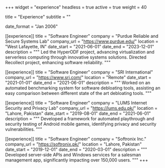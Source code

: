 +++
widget = "experience"
headless = true
active = true
weight = 40

title = "Experience"
subtitle = ""

date_format = "Jan 2006"



[[experience]]
  title = "Software Engineer"
  company = "Purdue Reliable and Secure Systems Lab"
  company_url = "https://www.purdue.edu/"
  location = "West Lafayette, IN"
  date_start = "2021-06-01"
  date_end = "2023-12-01"
  description = """
  Led the HyperODF project, advancing virtualization and serverless computing through innovative systems solutions. Directed Recollect project, enhancing software reliability.
  """

[[experience]]
  title = "Software Engineer"
  company = "SRI International"
  company_url = "https://www.sri.com/"
  location = "Remote"
  date_start = "2021-01-01"
  date_end = "2021-06-01"
  description = """
  Worked on an automated benchmarking system for software debloating tools, assisting an easy comparison between different state of the art debloating tools.
  """

[[experience]]
  title = "Software Engineer"
  company = "LUMS Internet Security and Privacy Lab"
  company_url = "https://lums.edu.pk/"
  location = "Lahore, Pakistan"
  date_start = "2019-08-01"
  date_end = "2021-06-01"
  description = """
  Developed a framework for automated playthrough and security testing of Android mobile games, identifying privacy and security vulnerabilities.
  """

[[experience]]
  title = "Software Engineer"
  company = "Softronix Inc."
  company_url = "https://softronix.pk/"
  location = "Lahore, Pakistan"
  date_start = "2019-12-01"
  date_end = "2020-03-01"
  description = """
  Developed server-side APIs and Windows services for a salesman management app, significantly impacting over 150,000 users.
  """
+++
